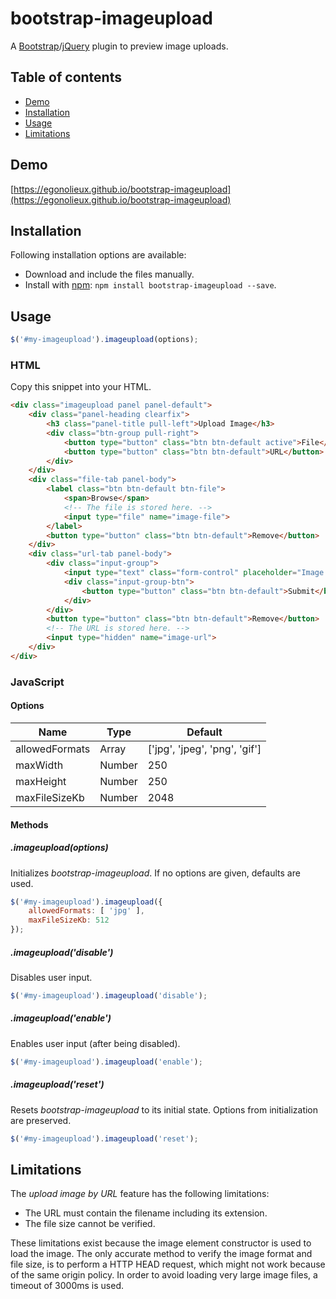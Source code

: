 # bootstrap-imageupload

A [Bootstrap](https://getbootstrap.com/)/[jQuery](https://jquery.com/) plugin to preview image uploads.

## Table of contents

* [Demo](#demo)
* [Installation](#installation)
* [Usage](#usage)
* [Limitations](#limitations)

## Demo

[https://egonolieux.github.io/bootstrap-imageupload](https://egonolieux.github.io/bootstrap-imageupload)

## Installation

Following installation options are available:

- Download and include the files manually.
- Install with [npm](https://www.npmjs.com): `npm install bootstrap-imageupload --save`.

## Usage

```JavaScript
$('#my-imageupload').imageupload(options);
```

### HTML

Copy this snippet into your HTML.

```HTML
<div class="imageupload panel panel-default">
    <div class="panel-heading clearfix">
        <h3 class="panel-title pull-left">Upload Image</h3>
        <div class="btn-group pull-right">
            <button type="button" class="btn btn-default active">File</button>
            <button type="button" class="btn btn-default">URL</button>
        </div>
    </div>
    <div class="file-tab panel-body">
        <label class="btn btn-default btn-file">
            <span>Browse</span>
            <!-- The file is stored here. -->
            <input type="file" name="image-file">
        </label>
        <button type="button" class="btn btn-default">Remove</button>
    </div>
    <div class="url-tab panel-body">
        <div class="input-group">
            <input type="text" class="form-control" placeholder="Image URL">
            <div class="input-group-btn">
                <button type="button" class="btn btn-default">Submit</button>
            </div>
        </div>
        <button type="button" class="btn btn-default">Remove</button>
        <!-- The URL is stored here. -->
        <input type="hidden" name="image-url">
    </div>
</div>
```

### JavaScript

#### Options

| Name           | Type   | Default                       |
| ---------------|--------| ------------------------------|
| allowedFormats | Array  | ['jpg', 'jpeg', 'png', 'gif'] |
| maxWidth       | Number | 250                           |
| maxHeight      | Number | 250                           |
| maxFileSizeKb  | Number | 2048                          |

#### Methods

##### .imageupload(options)

Initializes *bootstrap-imageupload*.
If no options are given, defaults are used.

```JavaScript
$('#my-imageupload').imageupload({
    allowedFormats: [ 'jpg' ],
    maxFileSizeKb: 512
});
```

##### .imageupload('disable')

Disables user input.

```JavaScript
$('#my-imageupload').imageupload('disable');
```

##### .imageupload('enable')

Enables user input (after being disabled).

```JavaScript
$('#my-imageupload').imageupload('enable');
```

##### .imageupload('reset')

Resets *bootstrap-imageupload* to its initial state.
Options from initialization are preserved.

```JavaScript
$('#my-imageupload').imageupload('reset');
```

## Limitations

The *upload image by URL* feature has the following limitations:

- The URL must contain the filename including its extension.
- The file size cannot be verified.

These limitations exist because the image element constructor is used to load the image.
The only accurate method to verify the image format and file size, is to perform a HTTP HEAD request, which might not work because of the same origin policy.
In order to avoid loading very large image files, a timeout of 3000ms is used.
